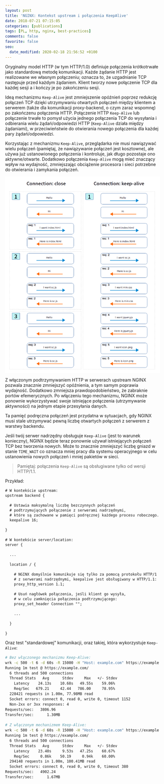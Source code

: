 ```yaml
---
layout: post
title: 'NGINX: Kontekst upstream i połączenia KeepAlive'
date: 2018-07-21 07:15:05
categories: [publications]
tags: [PL, http, nginx, best-practices]
comments: false
favorite: false
seo:
  date_modified: 2020-02-18 21:56:52 +0100
---
```


Oryginalny model HTTP (w tym HTTP/1.0) definiuje połączenia krótkotrwałe jako standardową metodę komunikacji. Każde żądanie HTTP jest realizowane we własnym połączeniu; oznacza to, że uzgadnianie TCP następuje przed każdym żądaniem. Klient tworzy nowe połączenie TCP dla każdej sesji a i kończy je po zakończeniu sesji.

Ideą mechanizmu `Keep-Alive` jest zmniejszenie opóźnień poprzez redukcję połączeń TCP dzięki utrzymywaniu otwartych połączeń między klientem a serwerem (także dla komunikacji proxy-backend, o czym zaraz wspomnę) po zakończenu połączenia HTTP. Połączenie HTTP `Keep-Alive` lub połączenie trwałe to pomysł użycia jednego połączenia TCP do wysyłania i odbierania wielu żądań/odpowiedzi HTTP (`Keep-Alive` działa między żądaniami), w przeciwieństwie do otwierania nowego połączenia dla każdej pary żądań/odpowiedzi.

Korzystając z mechanizmu `Keep-Alive`, przeglądarka nie musi nawiązywać wielu połączeń (pamiętaj, że nawiązywanie połączeń jest kosztowne), ale używa już ustanowionego połączenia i kontroluje, jak długo pozostaje ono aktywne/otwarte. Dodatkowo połączenia `Keep-Alive` mogą mieć znaczący wpływ na wydajność, zmniejszając obciążenie procesora i sieci potrzebne do otwierania i zamykania połączeń.

<img src="/assets/img/posts/closed_vs_keepalive.png" align="center" title="closed_vs_keepalive">

Z włączonym podtrzymywaniem HTTP w serwerach upstream NGINX pozwala znacznie zmniejszyć opóźnienia, a tym samym poprawia wydajność. Dodatkowo zmniejsza prawdopodobieństwo, że zabraknie portów efemerycznych. Po włączeniu tego mechanizmu, NGINX może ponownie wykorzystywać swoje istniejące połączenia (utrzymywanie aktywności) na jednym etapie przesyłania danych.

Ta pamięć podręczna połączeń jest przydatna w sytuacjach, gdy NGINX musi stale utrzymywać pewną liczbę otwartych połączeń z serwerem z warstwy backendu.

Jeśli twój serwer nadrzędny obsługuje `Keep-Alive` (jest to warunek konieczny), NGINX będzie teraz ponownie używał istniejących połączeń TCP bez tworzenia nowych. Może to znacznie zmniejszyć liczbę gniazd w stanie `TIME_WAIT` co oznacza mniej pracy dla systemu operacyjnego w celu ustanowienia nowych połączeń i mniej pakietów w sieci.

  > Pamiętaj: połączenia `Keep-Alive` są obsługiwane tylko od wersji HTTP/1.1.

Przykład:

```nginx
# W kontekście upstream:
upstream backend {

  # Ustawia maksymalną liczbę bezczynnych połączeń
  # podtrzymujących połączenie z serwerami nadrzędnymi,
  # które są zachowane w pamięci podręcznej każdego procesu roboczego.
  keepalive 16;

}

# W kontekście server/location:
server {

  ...

  location / {

    # NGINX domyślnie komunikuje się tylko za pomocą protokołu HTTP/1
    # z serwerami nadrzędnymi, keepalive jest obsługiwany w HTTP/1.1:
    proxy_http_version 1.1;

    # Usuń nagłówek połączenia, jeśli klient go wysyła,
    # w celu zamknięcia połączenia podtrzymującego:
    proxy_set_header Connection "";

    ...

  }

}
```

Oraz test "standardowej" komunikacji, oraz takiej, która wykorzystuje `Keep-Alive`:

```bash
# Bez włączonego mechanizmu Keep-Alive:
wrk -c 500 -t 6 -d 60s -R 15000 -H "Host: example.com" https://example.com/
Running 1m test @ https://example.com/
  6 threads and 500 connections
  Thread Stats   Avg      Stdev     Max   +/- Stdev
    Latency    24.13s    10.68s   49.55s    59.06%
    Req/Sec   679.21     42.44   786.00     78.95%
  228421 requests in 1.00m, 77.98MB read
  Socket errors: connect 0, read 0, write 0, timeout 1152
  Non-2xx or 3xx responses: 4
Requests/sec:   3806.96
Transfer/sec:      1.30MB

# Z włączonym mechanizmem Keep-Alive:
wrk -c 500 -t 6 -d 60s -R 15000 -H "Host: example.com" https://example.com/
Running 1m test @ https://example.com/
  6 threads and 500 connections
  Thread Stats   Avg      Stdev     Max   +/- Stdev
    Latency    23.40s     9.53s   47.25s    60.67%
    Req/Sec     0.86k    50.19     0.94k    60.00%
  294148 requests in 1.00m, 100.41MB read
  Socket errors: connect 0, read 0, write 0, timeout 380
Requests/sec:   4902.24
Transfer/sec:      1.67MB
```
